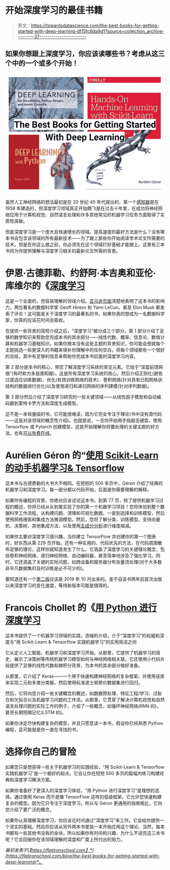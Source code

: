 # 开始深度学习的最佳书籍

> 原文：<https://towardsdatascience.com/the-best-books-for-getting-started-with-deep-learning-df15fc6da9d1?source=collection_archive---------37----------------------->

## 如果你想跟上深度学习，你应该读哪些书？考虑从这三个中的一个或多个开始！

![](img/c02b30214861c98da908ed4e2188947e.png)

虽然人工神经网络的想法最初是在 20 世纪 40 年代提出的，第一个[感知器](https://en.wikipedia.org/wiki/Perceptron)是在 1958 年建造的，但深度学习领域真正开始腾飞是在过去十年里，在成功将神经网络应用于计算机视觉、自然语言处理和许多其他常见的机器学习任务方面取得了实质性突破。

但是深度学习是一个庞大且快速增长的领域。提高速度的最好方法是什么？没有哪本书会包含该领域的所有最新技术——为了跟上那些你开始阅读学术论文所需要的技术。但是在你这么做之前，你必须先在这个领域打好基础才能跟上。这里有三本书将为你提供理解与深度学习相关的最新论文所需的背景。

# 伊恩·古德菲勒、约舒阿·本吉奥和亚伦·库维尔的《[深度学习](https://www.deeplearningbook.org/)

这是一个全面的，但容易理解的领域介绍。[亚马逊页面](https://www.amazon.com/Deep-Learning-Adaptive-Computation-Machine/dp/0262035618/)清楚地表明了这本书的影响力，两位著名的数据科学家 Geoff Hinton 和 Yann LeCun，甚至 Elon Musk 都发表了评论！这可能是关于深度学习的最著名的书，如果你真的想成为一名数据科学家，你真的应该花时间去吸收。

在提供一些背景的简短介绍之后，“深度学习”被分成三个部分。第 1 部分介绍了足够的数学知识来帮助您完成本书的其余部分——线性代数、概率、信息论、数值计算和机器学习基础知识。如果你根本没有这些主题的背景知识，你可能会想就每个主题挑选一些更深入的书籍来填补你理解中的任何空白，但每个领域都有一个很好的总结，其中有足够的信息来帮助你完成本书后面的深度学习内容。

第 2 部分是本书的核心，带您了解深度学习系统的常见元素。它始于“深度前馈网络”(有时称为多层感知器)，这是所有深度学习系统的核心。然后介绍正则化(避免过度适应训练数据)、优化(有效训练网络的技术)、卷积网络(针对具有已知网格状结构的数据进行优化)以及使用递归和递归网络的序列建模(针对序列数据)。

第 3 部分然后介绍了深度学习研究的一些关键领域——从线性因子模型和自动编码器到蒙特卡罗方法和深度生成模型。

这不是一本轻量级的书，它可能很难读，因为它完全专注于理论(书中没有源代码——这是对该领域的概念性介绍)。也就是说，一旦你开始用手指敲击键盘，使用 Tensorflow 或 Pytorch 创建模型，这是开始理解你将要处理的关键主题的好方法。也有[可以免费在线](https://www.deeplearningbook.org/)。

# Aurélien Géron 的“[使用 Scikit-Learn 的动手机器学习& Tensorflow](https://www.amazon.com/Hands-Machine-Learning-Scikit-Learn-TensorFlow/dp/1491962291/)

这本书与古德费勒的大书大不相同。在短短的 500 多页中，Géron 介绍了经典的机器学习和深度学习。每一部分都以代码开始，后面是你需要理解的解释。

如果你有编程的背景，你绝对应该试试这本书。到第 77 页，除了提供机器学习过程的概述，你将已经从头到尾实现了你的第一个机器学习项目！您将体验到整个数据科学工作流程，从构建问题、清理和可视化数据，一直到选择和训练模型，然后使用网格搜索和集成方法微调模型。然后，您将了解分类、训练模型、支持向量机、决策树、其他集成方法，以及使用[主成分分析](https://en.wikipedia.org/wiki/Principal_component_analysis)进行维度缩减。

如果你主要对深度学习感兴趣，当你建立 TensorFlow 并创建你的第一个图表时，好东西从第 229 页开始。还有一种实用的、代码优先的方法，在代码周围散布足够的理论，这样你就知道发生了什么。它涵盖了深度学习的关键理论概念，包括卷积神经网络、递归神经网络、自动编码器，甚至简单地涉及了强化学习。同时，它还涵盖了关键的实际问题，如跨设备和服务器分布张量流处理(对于大多数非平凡数据集的及时训练是必不可少的)。

要知道还有一个[第二版](https://www.amazon.com/Hands-Machine-Learning-Scikit-Learn-TensorFlow/dp/1492032646)应该是 2019 年 10 月出来的。鉴于自该书两年前首次出版以来深度学习的变化速度，等待新版本可能是值得的。

# Francois Chollet 的《[用 Python 进行深度学习](https://www.amazon.com/Deep-Learning-Python-Francois-Chollet/dp/1617294438)

这本书提供了一个机器学习领域的实践，浓缩的介绍，介于“深度学习”的权威和深度与“用 Scikit-Learn & Tensorflow 实践机器学习”的实用简洁之间

它从定义人工智能、机器学习和深度学习开始。从那里，它提供了机器学习的简史，展示了决策树等传统机器学习模型如何与神经网络相关联。它还使用小代码片段提供了足够的线性代数和微积分背景，为本书的其余部分做好准备。

从那里，它介绍了 Keras——一个用于快速构建神经网络的复杂框架，并使用该库来实现二元和多类分类器，然后使用标准波士顿房价数据集进行回归。

然后，它将向您介绍一些关键概念的概述，如数据预处理、特征工程/学习、过拟合和欠拟合以及机器学习问题的工作流。从那里，它贯穿了解决计算机视觉和自然语言处理问题的实际工作的例子，介绍了一些概念，如循环神经网络(RNN 的)，甚至长期短期记忆(LSTM 的)。

如果你决定尽快构建复杂的模型，并且只愿意读一本书，假设你已经熟悉 Python 编程，这可能就是你一直在寻找的书。

# 选择你自己的冒险

如果您只是想获得一些关于机器学习的实践经验，“用 Scikit-Learn & Tensorflow 实践机器学习”是一个极好的起点。它会让你在短短 500 多页的篇幅内练习构建经典和深度学习解决方案。

如果你准备好了更深入的深度学习体验，“用 Python 进行深度学习”是理想的选择。通过使用 Keras 而不是像 TensorFlow 这样的低级框架，它允许您快速构建复杂的模型。因为它只专注于深度学习，所以与 Géron 更通用的指南相比，它向您介绍了更广泛的概念。

如果你认真理解深度学习，你应该花时间通过“深度学习”来工作。它会给你提供一个坚实的基础，然后你应该从另外两本书里挑一本开始应用这个理论。当然，每本书都有一些其他书没有的金块，所以如果你有时间和兴趣，为什么不读完这三本书呢？它会回报你在该领域理解的深度和广度上所付出的努力。

*最初发表于*[*【https://flatironschool.com】*](https://flatironschool.com/blog/the-best-books-for-getting-started-with-deep-learning)*。*